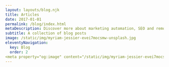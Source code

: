 ```yaml
---
layout: layouts/blog.njk
title: Articles
date: 2017-01-01
permalink: /blog/index.html 
metaDescription: Discover more about marketing automation, SEO and remote work via blog articles. Learn more from these useful guides.
subtitle: A collection of blog posts
image: /static/img/myriam-jessier-evei7mocsmw-unsplash.jpg
eleventyNavigation:
  key: Blog
  order: 2
<meta property="og:image" content="/static/img/myriam-jessier-evei7mocsmw-unsplash.jpg"/>
---
```


